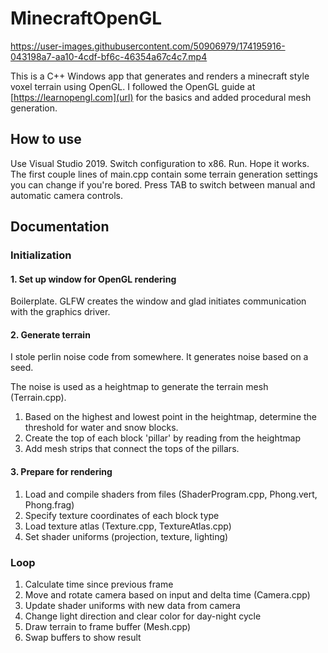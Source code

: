 # MinecraftOpenGL

https://user-images.githubusercontent.com/50906979/174195916-043198a7-aa10-4cdf-bf6c-46354a67c4c7.mp4

This is a C++ Windows app that generates and renders a minecraft style voxel terrain using OpenGL.
I followed the OpenGL guide at [https://learnopengl.com](url) for the basics and added procedural mesh generation.

## How to use

Use Visual Studio 2019. Switch configuration to x86. Run. Hope it works.
The first couple lines of main.cpp contain some terrain generation settings you can change if you're bored.
Press TAB to switch between manual and automatic camera controls.

## Documentation

### Initialization

#### 1. Set up window for OpenGL rendering

Boilerplate. GLFW creates the window and glad initiates communication with the graphics driver.

#### 2. Generate terrain

I stole perlin noise code from somewhere. It generates noise based on a seed.

The noise is used as a heightmap to generate the terrain mesh (Terrain.cpp).

1. Based on the highest and lowest point in the heightmap, determine the threshold for water and snow blocks.
2. Create the top of each block 'pillar' by reading from the heightmap
3. Add mesh strips that connect the tops of the pillars.

#### 3. Prepare for rendering

1. Load and compile shaders from files (ShaderProgram.cpp, Phong.vert, Phong.frag)
2. Specify texture coordinates of each block type
3. Load texture atlas (Texture.cpp, TextureAtlas.cpp)
4. Set shader uniforms (projection, texture, lighting)

### Loop

1. Calculate time since previous frame
2. Move and rotate camera based on input and delta time (Camera.cpp)
3. Update shader uniforms with new data from camera
4. Change light direction and clear color for day-night cycle
5. Draw terrain to frame buffer (Mesh.cpp)
6. Swap buffers to show result
